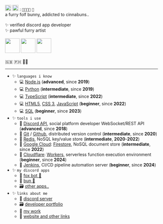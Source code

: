 <img src="https://nuzzles.dev/assets/emoji/mutant_standard/nonbinary_flag.webp" width="20"> <img src="https://nuzzles.dev/assets/emoji/mutant_standard/pansexual_flag.webp" width="20"> : `🐰🦊🐺🦌` `🐾`
<br/>
a furry folf bunny, addicted to cinnabuns..
<br/>
<br/>
✨ verified discord app developer
<br/>
✨ pawful furry artist
<br/>
<br/>
<img src="https://nuzzles.dev/assets/emoji/pulexart/happ.png" width="48"> <img src="https://nuzzles.dev/assets/emoji/pulexart/happ.png" width="48"> <img src="https://nuzzles.dev/assets/emoji/pulexart/happ.png" width="48">
<br/>
<br/>
🇬🇧 🇵🇭 🏳️‍🌈

---

- ✨ `languages i know`
   - 💻 [Node.js](https://nodejs.org) (**advanced**, since **2019**)
   - 💻 [Python](https://www.python.org) (**intermediate**, since **2019**)
   - 💻 [TypeScript](https://www.typescriptlang.org) (**intermediate**, since **2022**)
   - 💻 [HTML5](https://wikipedia.org/wiki/HTML5), [CSS 3](https://wikipedia.org/wiki/CSS#CSS_3), [JavaScript](https://wikipedia.org/wiki/JavaScript) (**beginner**, since **2022**)
   - 💻 [SQL](https://wikipedia.org/wiki/SQL) (**beginner**, since **2023**)
- ✨ `tools i use`
   - 🔧 [Discord API](https://discord.com/developers/docs/intro), social platform developer WebSocket/REST API (**advanced**, since **2018**)
   - 🔧 [Git](https://git-scm.com) / [Github](https://github.com), distributed version control (**intermediate**, since **2020**)
   - 🔧 [Redis](https://redis.io), NoSQL key/value store (**intermediate**, **2020**-**2022**)
   - 🔧 [Google Cloud](https://cloud.google.com): [Firestore](https://cloud.google.com/firestore), NoSQL document store (**intermediate**, since **2022**)
   - 🔧 [Cloudflare](https://www.cloudflare.com): [Workers](https://developers.cloudflare.com/workers), serverless function execution environment (**beginner**, since **2024**)
   - 🔧 [Jenkins](https://www.jenkins.io), CI/CD pipeline automation server (**beginner**, since **2024**)
- ✨ `my discord apps`
   - 🤖 [fox bot 🦊](https://nuzzles.dev/dev/fox-bot)
   - 🤖 [bun 🐰](https://nuzzles.dev/dev/bun)
   - 🗃️ [other apps..](https://nuzzles.dev/dev#discord-apps)
- ✨ `links about me`
   - 💬 [discord server](https://nuzzles.dev/discord)
   - 🗃️ [developer portfolio](https://nuzzles.dev/dev)
   - 📑 [my work](https://nuzzles.dev/dev#my-work)
   - 🐾 [website and other links](https://nuzzles.dev)
